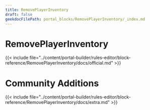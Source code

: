 ```yaml
---
title: RemovePlayerInventory
draft: false
geekdocFilePath: portal_blocks/RemovePlayerInventory/_index.md
---
```

# RemovePlayerInventory
{{< include file="../content/portal-builder/rules-editor/block-reference/RemovePlayerInventory/docs/official.md" >}}

# Community Additions

{{< include file="../content/portal-builder/rules-editor/block-reference/RemovePlayerInventory/docs/extra.md" >}}